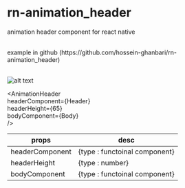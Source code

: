 # rn-animation_header

animation header component for react native

<br />
example in github (https://github.com/hossein-ghanbari/rn-animation_header)
<br />
<br />

![alt text](https://repository-images.githubusercontent.com/446707429/091c0ca6-8ae5-42ba-9ee9-69836749b2a8)

<AnimationHeader
<br />
headerComponent={Header}
<br />
headerHeight={65}
<br />
bodyComponent={Body}
<br />
/>

| props                | desc                                              |
| -------------------- | ------------------------------------------------- |
| headerComponent      | {type : functoinal component}                     |
| headerHeight         | {type : number}                                   |
| bodyComponent        | {type : functoinal component}                     |
